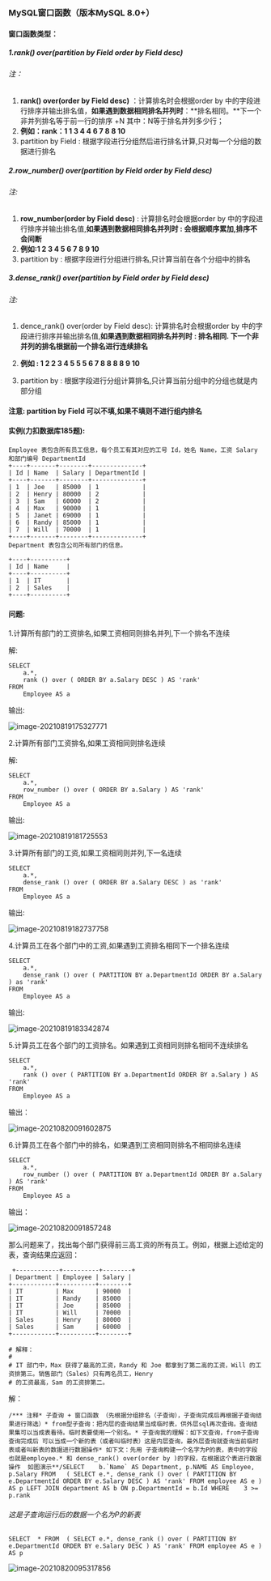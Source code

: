 ### MySQL窗口函数（版本MySQL 8.0+）



#### 窗口函数类型：

##### 1.rank() over(partition by Field order by Field desc)

###### 注：

1. **rank() over(order by Field desc)** ：计算排名时会根据order by 中的字段进行排序并输出排名值，**如果遇到数据相同排名并列时**：**排名相同。**下一个非并列排名等于前一行的排序 +N 其中：N等于排名并列多少行；
2. **例如：rank：1 1 3 4 4 6 7 8 8 10**
3. partition by Field : 根据字段进行分组然后进行排名计算,只对每一个分组的数据进行排名

##### 2.row_number() over(partition by Field order by Field desc)

###### 注:

1. **row_number(order by Field desc)** : 计算排名时会根据order by 中的字段进行排序并输出排名值,**如果遇到数据相同排名并列时 : 会根据顺序累加,排序不会间断**
2. **例如:1 2 3 4 5 6 7 8 9 10** 
3. partition by : 根据字段进行分组进行排名,只计算当前在各个分组中的排名

##### 3.dense_rank() over(partition by Field order by Field desc)

###### 注:

1. dence_rank() over(order by Field desc): 计算排名时会根据order by 中的字段进行排序并输出排名值,**如果遇到数据相同排名并列时 : 排名相同. 下一个非并列的排名根据前一个排名进行连续排名**

2. **例如 : 1 2 2 3 4 5 5 5 6 7 8 8 8 8 9 10**

3. partition by : 根据字段进行分组计算排名,只计算当前分组中的分组也就是内部分组

   

#### 注意: partition by Field 可以不填,如果不填则不进行组内排名



#### 实例(力扣数据库185题):

```mysql
Employee 表包含所有员工信息，每个员工有其对应的工号 Id，姓名 Name，工资 Salary 和部门编号 DepartmentId 
+----+-------+--------+--------------+
| Id | Name  | Salary | DepartmentId |
+----+-------+--------+--------------+
| 1  | Joe   | 85000  | 1            |
| 2  | Henry | 80000  | 2            |
| 3  | Sam   | 60000  | 2            |
| 4  | Max   | 90000  | 1            |
| 5  | Janet | 69000  | 1            |
| 6  | Randy | 85000  | 1            |
| 7  | Will  | 70000  | 1            |
+----+-------+--------+--------------+
Department 表包含公司所有部门的信息。

+----+----------+
| Id | Name     |
+----+----------+
| 1  | IT       |
| 2  | Sales    |
+----+----------+
```

#### 问题:

1.计算所有部门的工资排名,如果工资相同则排名并列,下一个排名不连续

解:

```mysql
SELECT
	a.*,
	rank () over ( ORDER BY a.Salary DESC ) AS 'rank' 
FROM
	Employee AS a
```

输出:

![image-20210819175327771](C:\Users\郭康氏\AppData\Roaming\Typora\typora-user-images\image-20210819175327771.png)

2.计算所有部门工资排名,如果工资相同则排名连续

解:

```mysql
SELECT
	a.*,
	row_number () over ( ORDER BY a.Salary ) AS 'rank' 
FROM
	Employee AS a
```

输出:

![image-20210819181725553](C:\Users\郭康氏\AppData\Roaming\Typora\typora-user-images\image-20210819181725553.png)

3.计算所有部门的工资,如果工资相同则并列,下一名连续

```mysql
SELECT
	a.*,
	dense_rank () over ( ORDER BY a.Salary DESC ) as 'rank'
FROM
	Employee AS a
```

输出:

![image-20210819182737758](C:\Users\郭康氏\AppData\Roaming\Typora\typora-user-images\image-20210819182737758.png)

4.计算员工在各个部门中的工资,如果遇到工资排名相同下一个排名连续

```mysql
SELECT
	a.*,
	dense_rank () over ( PARTITION BY a.DepartmentId ORDER BY a.Salary ) as 'rank'
FROM
	Employee AS a
```

输出:

![image-20210819183342874](C:\Users\郭康氏\AppData\Roaming\Typora\typora-user-images\image-20210819183342874.png)

5.计算员工在各个部门的工资排名。如果遇到工资相同则排名相同不连续排名

```mysql
SELECT
	a.*,
	rank () over ( PARTITION BY a.DepartmentId ORDER BY a.Salary ) AS 'rank' 
FROM
	Employee AS a
```

输出：

![image-20210820091602875](C:\Users\郭康氏\AppData\Roaming\Typora\typora-user-images\image-20210820091602875.png)

6.计算员工在各个部门中的排名，如果遇到工资相同则排名不相同排名连续

```mysql
SELECT
	a.*,
	row_number () over ( PARTITION BY a.DepartmentId ORDER BY a.Salary ) AS 'rank' 
FROM
	Employee AS a
```

输出：

![image-20210820091857248](C:\Users\郭康氏\AppData\Roaming\Typora\typora-user-images\image-20210820091857248.png)

那么问题来了，找出每个部门获得前三高工资的所有员工。例如，根据上述给定的表，查询结果应返回： 

```mysql
 +------------+----------+--------+
| Department | Employee | Salary |
+------------+----------+--------+
| IT         | Max      | 90000  |
| IT         | Randy    | 85000  |
| IT         | Joe      | 85000  |
| IT         | Will     | 70000  |
| Sales      | Henry    | 80000  |
| Sales      | Sam      | 60000  |
+------------+----------+--------+

# 解释： 
#
# IT 部门中，Max 获得了最高的工资，Randy 和 Joe 都拿到了第二高的工资，Will 的工资排第三。销售部门（Sales）只有两名员工，Henry
# 的工资最高，Sam 的工资排第二。 
```

解：

```mysql
/*** 注释* 子查询 + 窗口函数 （先根据分组排名（子查询），子查询完成后再根据子查询结果进行筛选）* from型子查询：把内层的查询结果当成临时表，供外层sql再次查询。查询结果集可以当成表看待。临时表要使用一个别名。* 子查询我的理解：如下文查询，from子查询查询完成后 可以当成一个新的表（或者叫临时表）这是内层查询，最外层查询就查询当前临时表或者叫新表的数据进行数据操作* 如下文：先用 子查询构建一个名字为P的表，表中的字段也就是employee.* 和 dense_rank() over(order by )的字段，在根据这个表进行数据操作  如图演示**/SELECT	b.`Name` AS Department,	p.NAME AS Employee,	p.Salary FROM	( SELECT e.*, dense_rank () over ( PARTITION BY e.DepartmentId ORDER BY e.Salary DESC ) AS 'rank' FROM employee AS e ) AS p	LEFT JOIN department AS b ON p.DepartmentId = b.Id WHERE	3 >= p.rank
```



###### 这是子查询运行后的数据一个名为P的新表

```mysql
SELECT	* FROM	( SELECT e.*, dense_rank () over ( PARTITION BY e.DepartmentId ORDER BY e.Salary DESC ) AS 'rank' FROM employee AS e ) AS p
```

![image-20210820095317856](C:\Users\郭康氏\AppData\Roaming\Typora\typora-user-images\image-20210820095317856.png)
